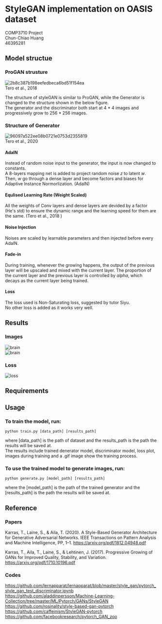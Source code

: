 # StyleGAN implementation on OASIS dataset

COMP3710 Project  
Chun-Chiao Huang  
46395281  
  
## Model structue
### ProGAN strusture
![2b8c387b198eefedbeca6bd51f154ea](https://user-images.githubusercontent.com/64058748/139537018-7c6cac0c-9caf-4d2b-9a30-b0673936e46a.png)   
    Tero et al., 2018 
  
  The structure of styleGAN is similar to ProGAN, while the Generator is changed to the structure shown in the below figure.  
  The generator and the discriminator both start at 4 * 4 images and progressively grow to 256 * 256 images.
### Structure of Generator
![96097a522ee08b0721e0753d2355819](https://user-images.githubusercontent.com/64058748/139536816-1ef0d410-bed3-4b83-95f0-920c212481c0.png)   
   Tero et al., 2020    
   #### AdaIN
   Instead of random noise input to the generator, the input is now changed to constants.   
   A 8-layers mapping net is added to project random noise *z* to latent *w*.   
   Then, *w* go through a dense layer and become factors and biases for Adaptive Instance Normorlization. (AdaIN)
   #### Equlised Learning Rate (Weight Scaled)    
   All the weights of Conv layers and dense layers are devided by a factor (He's std) to ensure the dynamic range and the learning speed for them are the same. (Tero et al., 2018 )    
   #### Noise Injection   
   Noises are scaled by learnable parameters and then injected before every AdaIN.
   #### Fade-in
   During training, whenever the growing happens, the output of the previous layer will be upscaled and mixed with the current layer.
   The proportion of the current layer and the previous layer is controlled by *alpha*, which decays as the current layer being trained.
   #### Loss
   The loss used is Non-Saturating loss, suggested by tutor Siyu.   
   No other loss is added as it works very well.
## Results    
### Images   
![brain](https://user-images.githubusercontent.com/64058748/139554285-448fd16b-0111-4bdd-84af-1741ebf9a78f.png)   
![brain](https://user-images.githubusercontent.com/64058748/139554323-e2f4a66d-ce2a-4e3e-be62-798d9f2b6e86.gif)   
 

### Loss
 ![loss](https://user-images.githubusercontent.com/64058748/139565537-d3292c6d-78f0-406d-8589-1b906f96a223.jpg)
   

## Requirements    
## Usage  
### To train the model, run:
    python train.py [data_path] [results_path]  
where [data_path] is the path of dataset and the results_path is the path the results will be saved at.  
The results include trained denerator model, discriminator model, loss plot, images during training and a .gif image show the training process.
### To use the trained model to generate images, run:
    python generate.py [model_path] [results_path]   
where the [model_path] is the path of the trained generator and the [results_path] is the path the results will be saved at.  


## Reference
### Papers
  Karras, T., Laine, S., & Aila, T. (2020). A Style-Based Generator Architecture for Generative Adversarial Networks. IEEE Transactions on Pattern Analysis and Machine Intelligence, PP, 1–1. https://arxiv.org/pdf/1812.04948.pdf

  Karras, T., Aila, T., Laine, S., & Lehtinen, J. (2017). Progressive Growing of GANs for Improved Quality, Stability, and Variation. https://arxiv.org/pdf/1710.10196.pdf

### Codes   

https://github.com/lernapparat/lernapparat/blob/master/style_gan/pytorch_style_gan_test_discriminator.ipynb
https://github.com/aladdinpersson/Machine-Learning-Collection/tree/master/ML/Pytorch/GANs/StyleGAN
https://github.com/rosinality/style-based-gan-pytorch   
https://github.com/caffeinism/StyleGAN-pytorch
https://github.com/facebookresearch/pytorch_GAN_zoo
